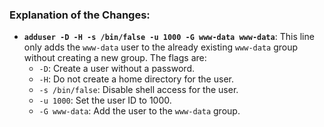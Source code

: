 ### Explanation of the Changes:

- **`adduser -D -H -s /bin/false -u 1000 -G www-data www-data`**: This line only adds the `www-data` user to the already existing `www-data` group without creating a new group. The flags are:
  - `-D`: Create a user without a password.
  - `-H`: Do not create a home directory for the user.
  - `-s /bin/false`: Disable shell access for the user.
  - `-u 1000`: Set the user ID to 1000.
  - `-G www-data`: Add the user to the `www-data` group.
